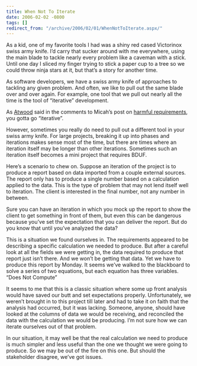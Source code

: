 ```yaml
---
title: When Not To Iterate
date: 2006-02-02 -0800
tags: []
redirect_from: "/archive/2006/02/01/WhenNotToIterate.aspx/"
---
```


As a kid, one of my favorite tools I had was a shiny red cased
Victorinox swiss army knife. I’d carry that sucker around with me
everywhere, using the main blade to tackle nearly every problem like a
caveman with a stick. Until one day I sliced my finger trying to stick a
paper cup to a tree so we could throw ninja stars at it, but that’s a
story for another time.

As software developers, we have a swiss army knife of approaches to
tackling any given problem. And often, we like to pull out the same
blade over and over again. For example, one tool that we pull out nearly
all the time is the tool of “iterative” development.

As [Atwood](http://www.codinghorror.com/blog/ "Jeff Atwood Blog") said
in the comments to Micah’s post on [harmful
requirements](http://micahdylan.com/archive/2006/01/30/Requirementsmaybeharmful.aspx),
you gotta go “iterative”.

However, sometimes you really do need to pull out a different tool in
your swiss army knife. For large projects, breaking it up into phases
and iterations makes sense most of the time, but there are times where
an iteration itself may be longer than other iterations. Sometimes such
an iteration itself becomes a mini project that requires BDUF.

Here’s a scenario to chew on. Suppose an iteration of the project is to
produce a report based on data imported from a couple external sources.
The report only has to produce a single number based on a calculation
applied to the data. This is the type of problem that may not lend
itself well to iteration. The client is interested in the final number,
not any number in between.

Sure you can have an iteration in which you mock up the report to show
the client to get something in front of them, but even this can be
dangerous because you’ve set the expectation that you can deliver the
report. But do you know that until you’ve analyzed the data?

This is a situation we found ourselves in. The requirements appeared to
be describing a specific calculation we needed to produce. But after a
careful look at all the fields we were getting in, the data required to
produce that report just isn’t there. And we won’t be getting that data.
Yet we have to produce this report by Monday. It seems we’ve walked to
the blackboard to solve a series of two equations, but each equation has
three variables. “Does Not Compute”

It seems to me that this is a classic situation where some up front
analysis would have saved our butt and set expectations properly.
Unfortunately, we weren’t brought in to this project till later and had
to take it on faith that the analysis had occurred, but it was lacking.
Someone, anyone, should have looked at the columns of data we would be
receiving, and reconciled the data with the calculation we would be
producing. I’m not sure how we can iterate ourselves out of that
problem.

In our situation, it may well be that the real calculation we need to
produce is much simpler and less useful than the one we thought we were
going to produce. So we may be out of the fire on this one. But should
the stakeholder disagree, we’ve got issues.

